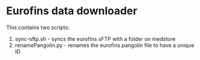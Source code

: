 # Eurofins data downloader

This contains two scripts:

1. sync-sftp.sh - syncs the eurofins sFTP with a folder on medstore
2. renamePangolin.py - renames the eurofins pangolin file to have a unique ID
